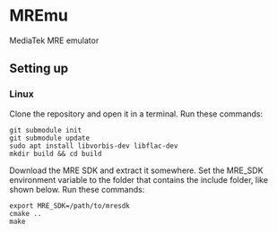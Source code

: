 # MREmu
MediaTek MRE emulator

## Setting up
### Linux
Clone the repository and open it in a terminal. Run these commands:
```
git submodule init
git submodule update
sudo apt install libvorbis-dev libflac-dev
mkdir build && cd build
```
Download the MRE SDK and extract it somewhere. Set the MRE_SDK environment variable to the folder that contains the include folder, like shown below. Run these commands:
```
export MRE_SDK=/path/to/mresdk
cmake ..
make
```